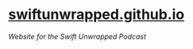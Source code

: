 # [swiftunwrapped.github.io](https://swiftunwrapped.github.io)

*Website for the Swift Unwrapped Podcast*

